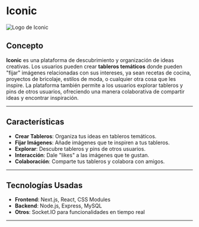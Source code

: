 # Iconic

![Logo de Iconic]()

## Concepto

**Iconic** es una plataforma de descubrimiento y organización de ideas creativas. Los usuarios pueden crear **tableros temáticos** donde pueden "fijar" imágenes relacionadas con sus intereses, ya sean recetas de cocina, proyectos de bricolaje, estilos de moda, o cualquier otra cosa que les inspire. La plataforma también permite a los usuarios explorar tableros y pins de otros usuarios, ofreciendo una manera colaborativa de compartir ideas y encontrar inspiración.

---

## Características

- **Crear Tableros**: Organiza tus ideas en tableros temáticos.
- **Fijar Imágenes**: Añade imágenes que te inspiren a tus tableros.
- **Explorar**: Descubre tableros y pins de otros usuarios.
- **Interacción**: Dale "likes" a las imágenes que te gustan.
- **Colaboración**: Comparte tus tableros y colabora con amigos.



---

## Tecnologías Usadas

- **Frontend**: Next.js, React, CSS Modules
- **Backend**: Node.js, Express, MySQL
- **Otros**: Socket.IO para funcionalidades en tiempo real

---

